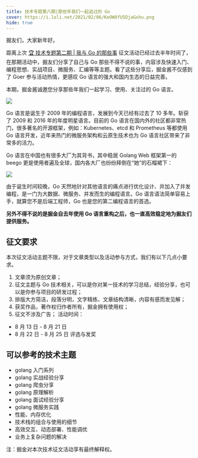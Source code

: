 ```yaml
---
title: 技术专题第八期|那些年我们一起追过的 Go
cover: https://i.loli.net/2021/02/06/KeOW8fU5DjaGxhu.png
hide: true
---
```


掘友们，大家新年好。

距离上次 [🏆 技术专题第二期 | 我与 Go 的那些事](https://juejin.cn/post/6859784103621820429) 征文活动已经过去半年时间了，在那期活动中，掘友们分享了自己与 Go 那些不得不说的事，内容涉及快速入门、编程思想、实战项目、微服务、汇编等等主题。看了这些分享后，掘金酱不仅感到了 Goer 参与活动热情，更感叹 Go 语言的强大和国内生态的日益完善。

本期，掘金酱诚邀您分享那些年我们一起学习、使用、关注过的 Go 语言。

![](https://i.loli.net/2021/02/06/Lk8KlTboYjF7Rdv.png)

Go 语言是诞生于 2009 年的编程语言，发展到今天已经有过去了 10 多年。斩获了 2009 和 2016 年的年度明星语言。目前的 Go 语言在国内外的社区都非常热门，很多著名的开源框架，例如：Kubernetes、etcd 和 Prometheus 等都使用 Go 语言开发，近年来热门的微服务架构和云原生技术也为 Go 语言社区带来了非常多的活力。

Go 语言在中国也有很多大厂为其背书，其中稳居 Golang Web 框架第一的 beego 更是使用者遍及全球，国内各大厂也纷纷拜倒在“她”的石榴裙下：

![](https://i.loli.net/2021/02/06/sNJpjtoTdvMxVZG.png)

由于诞生时间较晚，Go 天然地针对其他语言的痛点进行优化设计、并加入了并发编程，是一门为大数据、微服务、并发而生的编程语言。Go 语言语法简单容易上手，就算您不是后端工程师，Go 也是您的第二编程语言的首选。

**另外不得不说的是掘金自去年使用 Go 语言重构之后，也一直高效稳定地为掘友们提供服务。**

## 征文要求

本次征文活动主题不限，对于文章类型以及活动参与方式，我们有以下几点小要求。

1. 文章须为原创文章；
2. 征文主题与 Go 技术相关，可以是你对某一技术的学习总结，经验分享，也可以是你参与项目的研发过程；
3. 排版大方简洁，段落分明，文字精练、文章结构清晰，内容有感而发见解；
4. 获奖作品，著作权归作者所有，掘金拥有使用权；
5. 征文不涉及广告；
   活动时间：

- 8 月 13 日 - 8 月 21 日
- 8 月 22 日 - 8 月 25 日 评选与发奖

## 可以参考的技术主题

- golang 入门系列
- golang 实战经验分享
- golang 爬虫分享
- golang 原理解析
- golang 面试经验分享
- golang 微服务实践
- 性能、内存优化
- 技术栈的组合与使用的细节
- 高效交互、动态部署、性能调优
- 业务上复杂问题的解决

注：掘金对本次技术征文活动享有最终解释权。

